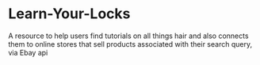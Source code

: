 # Learn-Your-Locks
A resource to help users find tutorials on all things hair and also connects them to online stores that sell products associated with their search query, via Ebay api
